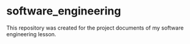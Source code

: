 # software_engineering
This repository was created for the project documents of my software engineering lesson.
